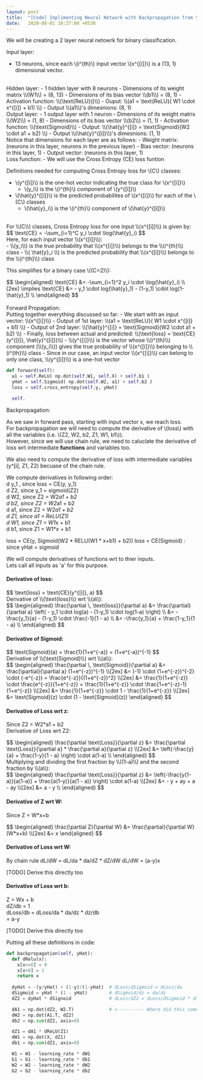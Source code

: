 ```yaml
---
layout: post
title:  "[Code] Implimenting Neural Network with Backpropagation from Scratch"
date:   2020-08-01 10:37:00 +0530
---
```


We will be creating a 2 layer neural netowrk for binary classification.

Input layer:
- 13 neurons, since each \\(i^{th}\\) input vector \\(x^{[i]}\\) is a (13, 1) dimensional vector.

<br/>
Hidden layer:
- 1 hidden layer with 8 neurons
- Dimensions of its weight matrix \\(W1\\) = (8, 13)
- Dimensions of its bias vector \\(b1\\) = (8, 1)
- Activation function: \\(\text{ReLU}()\\)
- Ouput: \\(a1 = \text{ReLU}( W1 \cdot x^{[i]} + b1) \\)
- Output \\(a1\\)'s dimesnions: (8, 1)

<br/>
Output layer:
- 1 output layer with 1 neuron
- Dimensions of its weight matrix \\(W2\\) = (1, 8)
- Dimensions of its bias vector \\(b2\\) = (1, 1)
- Activation function: \\(\text{Sigmoid}\\)
- Output: \\(\hat{y}^{[i]} = \text{Sigmoid}(W2 \cdot a1 + b2) \\)
- Output \\(\hat{y}^{[i]}\\)'s dimesnions: (1, 1)

<br/>
Notice that dimensions for each layer are as follows:
- Weight matrix: (neurons in this layer, neurons in the previous layer)
- Bias vector: (neurons in this layer, 1)
- Output vector: (neurons in this layer, 1)

<br/>
Loss function:
- We will use the Cross Entropy (CE) loss funtion

Definitions needed for computing Cross Entropy loss for \\(C\\) classes:
- \\(y^{[i]}\\) is the one-hot vector indicating the true class for \\(x^{[i]}\\)
  - \\(y_i\\) is the \\(i^{th}\\) component of \\(y^{[i]}\\)
- \\(\hat{y}^{[i]}\\) is the predicted probabilites of \\(x^{[i]}\\) for each of the \\(C\\) classes
  - \\(\hat{y}_i\\) is the \\(i^{th}\\) component of \\(\hat{y}^{[i]}\\)


<br/>
For \\(C\\) classes, Cross Entropy loss for one input \\(x^{[i]}\\) is given by: 
<div>$$ \text{CE} = -\sum_{i=1}^C y_i \cdot \log(\hat{y}_i) $$</div>
Here, for each input vector \\(x^{[i]}\\): <br/>
- \\(y_i\\) is the true probability that \\(x^{[i]}\\) belongs to the \\(i^{th}\\) class
- \\( \hat{y}_i \\) is the predicted probability that \\(x^{[i]}\\) belongs to the \\(i^{th}\\) class

This simplifies for a binary case \\((C=2)\\):
<div>$$ 
\begin{aligned}
\text{CE} &= -\sum_{i=1}^2 y_i \cdot \log(\hat{y}_i)  \\[2ex]
\implies \text{CE} &= - y_1 \cdot log(\hat{y}_1) - (1-y_1) \cdot log(1-\hat{y}_1)  \\
\end{aligned}
$$</div>

<br/>
Forward Propagation: <br/>
Putting together everything discussed so far:
- We start with an input vector: \\(x^{[i]}\\)
- Output of 1st layer: \\(a1 = \text{ReLU}( W1 \cdot x^{[i]} + b1) \\)
- Output of 2nd layer: \\(\hat{y}^{[i]} = \text{Sigmoid}(W2 \cdot a1 + b2) \\)
- Finally, loss between actual and predicted: \\(\text{loss} = \text{CE}(y^{[i]}, \hat{y}^{[i]})\\)
  - \\(y^{[i]}\\) is the vector whose \\(i^{th}\\) component (\\(y_i\\)) gives the true probability of \\(x^{[i]}\\) belonging to \\(i^{th}\\) class
  - Since in our case, an input vector \\(x^{[i]}\\) can belong to only one class, \\(y^{[i]}\\) is a one-hot vector

```python
def forward(self):
  a1 = self.ReLU( np.dot(self.W1, self.X) + self.b1 )
  yHat = self.Sigmoid( np.dot(self.W2, a1) + self.b2 )
  loss = self.cross_entropy(self.y, yHat)

  self.

```


Backpropagation:

As we saw in forward pass, starting with input vector x, we reach loss. <br/>
For backpropagation we will need to compute the derivative of \\(loss\\) with all the variables (i.e. \\(Z2, W2, b2, Z1, W1, b1\\)). <br/>
However, since we will use chain rule, we need to caluclate the derivative of loss wrt intermediate __functions__ and variables too.

We also need to compute the derivative of loss with intermediate variables (y^[i], Z1, Z2) becuase of the chain rule.

We compute derivatives in following order: <br/>
d y_1 , since loss = CE(y, y_1) <br/>
d Z2, since y_1 = sigmoid(Z2) <br/>
d W2, since Z2 = W2*a1 + b2 <br/>
d b2, since Z2 = W2*a1 + b2 <br/>
d a1, since Z2 = W2*a1 + b2  <br/>
d Z1, since a1 = ReLU(Z1) <br/>
d W1, since Z1 = W1*x + b1 <br/>
d b1, since Z1 = W1*x + b1 <br/>

loss = CE(y, Sigmoid(W2 * RELU(W1 * x+b1) + b2))
loss = CE(Sigmoid)   : since yHat = sigmoid

We will compute derivatives of functions wrt to thier inputs.  
Lets call all inputs as 'a' for this purpose.  

#### Derivative of loss:
<div>$$ \text{loss} = \text{CE}(y^{[i]}, a) $$</div>
Derivative of \\(\text{loss}\\) wrt \\(a\\):
<div>$$
\begin{aligned}
\frac{\partial \, \text{loss}}{\partial a} &= \frac{\partial}{\partial a} \left( - y_1 \cdot log(a) - (1-y_1) \cdot log(1-a) \right)  \\
&= -\frac{y_1}{a} - (1-y_1) \cdot \frac{-1}{1 - a} \\
&= -\frac{y_1}{a} + \frac{1-y_1}{1 - a} \\
\end{aligned}
$$</div>

#### Derivative of Sigmoid:
<div>$$ \text{Sigmoid}(a) = \frac{1}{1+e^{-a}} = (1+e^{-a})^{-1} $$</div>
Derivative of \\(\text{Sigmoid}\\) wrt \\(a\\):
<div>$$
\begin{aligned}
\frac{\partial \, \text{Sigmoid}}{\partial a} &= \frac{\partial}{\partial a} (1+e^{-z})^{-1} \\[2ex]
&= (-1) \cdot (1+e^{-z})^{-2} \cdot (-e^{-z}) = \frac{e^{-z}}{(1+e^{-z})^2} \\[2ex]
&= \frac{1}{1+e^{-z}} \cdot \frac{e^{-z}}{1+e^{-z}} = \frac{1}{1+e^{-z}} \cdot \frac{1+e^{-z}-1}{1+e^{-z}} \\[2ex]
&= \frac{1}{1+e^{-z}} \cdot 1 - \frac{1}{1+e^{-z}} \\[2ex]
&= \text{Sigmoid}(z) \cdot (1 - \text{Sigmoid}(z))
\end{aligned}
$$</div>

#### Derivative of Loss wrt z:
Since Z2 = W2*a1 + b2  
Derivative of Loss wrt Z2:
<div>$$
\begin{aligned}
\frac{\partial \text{Loss}}{\partial z} &= \frac{\partial \text{Loss}}{\partial a} * \frac{\partial a}{\partial z} \\[2ex]
&= \left(-\frac{y}{a} + \frac{1-y}{1 - a} \right) \cdot a(1-a) \\
\end{aligned}
$$</div>
Multiplying and dividing the first fraction by \\((1-a)\\) and the second fraction by \\(a\\):
<div>$$
\begin{aligned}
\frac{\partial \text{Loss}}{\partial z} &= \left(-\frac{y(1-a)}{a(1-a)} + \frac{a(1-y)}{a(1 - a)} \right) \cdot a(1-a) \\[2ex]
&= - y + ay + a - ay \\[2ex]
&= a - y \\
\end{aligned}
$$</div>

#### Derivative of Z wrt W:
Since Z = W*x+b
<div>$$
\begin{aligned}
\frac{\partial Z}{\partial W} &= \frac{\partial}{\partial W} (W*x+b) \\[2ex]
 &= x
\end{aligned}
$$</div>

#### Derivative of Loss wrt W:
By chain rule dL/dW = dL/da * da/dZ * dZ/dW
dL/dW = (a-y)x

[TODO] Derive this directly too

#### Derivative of Loss wrt b:
Z = Wx + b  
dZ/db = 1  
dLoss/db = dLoss/da * da/dz * dz/db  
= a-y  

[TODO] Derive this directly too


Putting all these definitions in code:

```python
def backpropagation(self, yHat):
  def dRelu(x):
    x[x<=0] = 0
    x[x>0] = 1
    return x
      
  dyHat = -(y/yHat) + (1-y)/(1-yHat)  # dLoss/dSigmoid = dLoss/da
  dSigmoid = yHat * (1 - yHat)        # dSigmoid/dz = da/dz
  dZ2 = dyHat * dSignoid              # dLoss/dZ2 = dLoss/dSigmoid * dSigmoid/dZ2 = a-y

  dA1 = np.dot(dZ2, W2.T)             # <---------- Where did this come from
  dW2 = np.dot(A1.T, dZ2)
  db2 = np.sum(dZ2, axis=0)

  dZ1 = dA1 * dReLU(Z1)
  dW1 = np.dot(X, dZ1)
  db1 = np.sum(dZ1, axis=0)

  W1 = W1 - learning_rate * dW1
  b1 = b1 - learning_rate * db1
  W2 = W2 - learning_rate * dW2
  b2 = b2 - learning_rate * db2
```

<script type="text/tikz">
  \begin{tikzpicture}
    \draw (0,0) circle (1in);
  \end{tikzpicture}
</script>

<script src="https://polyfill.io/v3/polyfill.min.js?features=es6"></script>
<script id="MathJax-script" async src="https://cdn.jsdelivr.net/npm/mathjax@3/es5/tex-mml-chtml.js"></script>

<link rel="stylesheet" type="text/css" href="http://tikzjax.com/v1/fonts.css">
<script src="https://tikzjax.com/v1/tikzjax.js"></script>